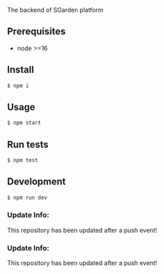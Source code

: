  The backend of SGarden platform

## Prerequisites

- node >=16

## Install

```sh
$ npm i
```

## Usage

```sh
$ npm start
```

## Run tests

```sh
$ npm test
```

## Development

```sh
$ npm run dev
```


### Update Info:

This repository has been updated after a push event!

### Update Info:

This repository has been updated after a push event!
